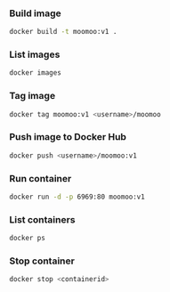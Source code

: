 ### Build image
```bash
docker build -t moomoo:v1 .
```
### List images
```bash
docker images
```
### Tag image
```bash
docker tag moomoo:v1 <username>/moomoo  
```
### Push image to Docker Hub
```bash
docker push <username>/moomoo:v1  
```
### Run container
```bash
docker run -d -p 6969:80 moomoo:v1
```
### List containers
```bash
docker ps
```
### Stop container
```bash
docker stop <containerid>
```